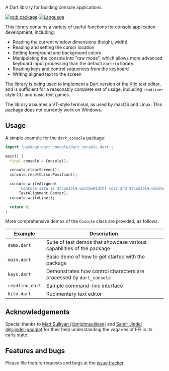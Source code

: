 A Dart library for building console applications.

[![pub package](https://img.shields.io/pub/v/dart_console.svg)](https://pub.dev/packages/dart_console)
[![Language](https://img.shields.io/badge/language-Dart-blue.svg)](https://dart.dev)

This library contains a variety of useful functions for console application
development, including:

- Reading the current window dimensions (height, width)
- Reading and setting the cursor location
- Setting foreground and background colors
- Manipulating the console into "raw mode", which allows more advanced
  keyboard input processing than the default `dart:io` library.
- Reading keys and control sequences from the keyboard
- Writing aligned text to the screen

The library is being used to implement a Dart version of the [Kilo][kilo] text
editor, and is sufficient for a reasonably complete set of usage, including
`readline`-style CLI and basic text games.

The library assumes a VT-style terminal, as used by macOS and Linux. This
package does not currently work on Windows.

## Usage

A simple example for the `dart_console` package:

```dart
import 'package:dart_console/dart_console.dart';

main() {
  final console = Console();

  console.clearScreen();
  console.resetCursorPosition();

  console.writeAligned(
      'Console size is ${console.windowWidth} cols and ${console.windowHeight} rows.',
      TextAlignment.Center);
  console.writeLine();

  return 0;
}
```

More comprehensive demos of the `Console` class are provided, as follows:

| Example | Description |
| ---- | ---- |
| `demo.dart` | Suite of test demos that showcase various capabilities of the package |
| `main.dart` | Basic demo of how to get started with the package |
| `keys.dart` | Demonstrates how control characters are processed by `dart_console` |
| `readline.dart` | Sample command-line interface |
| `kilo.dart` | Rudimentary text editor |

## Acknowledgements

Special thanks to [Matt Sullivan (@mjohnsullivan)][@mjohnsullivan] and
[Samir Jindel (@sjindel-google)][@sjindel-google] for their help understanding
the vagaries of FFI in its early state.

## Features and bugs

Please file feature requests and bugs at the [issue tracker][tracker].

[kilo]: https://github.com/antirez/kilo
[dart_kilo]: https://github.com/timsneath/dart_kilo
[FFI]: https://dart.dev/server/c-interop
[tracker]: https://github.com/timsneath/dart_console/issues
[@mjohnsullivan]: https://github.com/mjohnsullivan
[@sjindel-google]: https://github.com/sjindel-google
[dart]: https://dart.dev/get-dart
